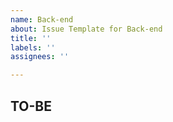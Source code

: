 ```yaml
---
name: Back-end
about: Issue Template for Back-end
title: ''
labels: ''
assignees: ''

---
```


## TO-BE
